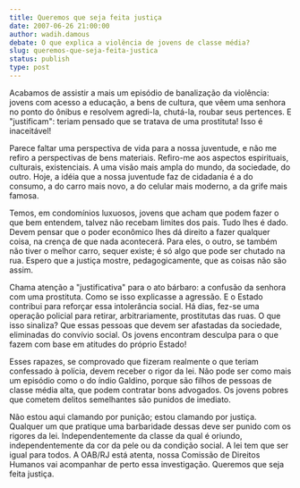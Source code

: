 ```yaml
---
title: Queremos que seja feita justiça
date: 2007-06-26 21:00:00
author: wadih.damous
debate: O que explica a violência de jovens de classe média?
slug: queremos-que-seja-feita-justica
status: publish 
type: post
---
```


Acabamos de assistir a mais um episódio de banalização da violência: jovens com acesso a educação, a bens de cultura, que vêem uma senhora no ponto do ônibus e resolvem agredi-la, chutá-la, roubar seus pertences. E "justificam": teriam pensado que se tratava de uma prostituta! Isso é inaceitável!


Parece faltar uma perspectiva de vida para a nossa juventude, e não me refiro a perspectivas de bens materiais. Refiro-me aos aspectos espirituais, culturais, existenciais. A uma visão mais ampla do mundo, da sociedade, do outro. Hoje, a idéia que a nossa juventude faz de cidadania é a do consumo, a do carro mais novo, a do celular mais moderno, a da grife mais famosa.


Temos, em condomínios luxuosos, jovens que acham que podem fazer o que bem entendem, talvez não recebam limites dos pais. Tudo lhes é dado. Devem pensar que o poder econômico lhes dá direito a fazer qualquer coisa, na crença de que nada acontecerá. Para eles, o outro, se também não tiver o melhor carro, sequer existe; é só algo que pode ser chutado na rua. Espero que a justiça mostre, pedagogicamente, que as coisas não são assim.


Chama atenção a "justificativa" para o ato bárbaro: a confusão da senhora com uma prostituta. Como se isso explicasse a agressão. E o Estado contribui para reforçar essa intolerância social. Há dias, fez-se uma operação policial para retirar, arbitrariamente, prostitutas das ruas. O que isso sinaliza? Que essas pessoas que devem ser afastadas da sociedade, eliminadas do convívio social. Os jovens encontram desculpa para o que fazem com base em atitudes do próprio Estado!


Esses rapazes, se comprovado que fizeram realmente o que teriam confessado à polícia, devem receber o rigor da lei. Não pode ser como mais um episódio como o do índio Galdino, porque são filhos de pessoas de classe média alta, que podem contratar bons advogados. Os jovens pobres que cometem delitos semelhantes são punidos de imediato.


Não estou aqui clamando por punição; estou clamando por justiça. Qualquer um que pratique uma barbaridade dessas deve ser punido com os rigores da lei. Independentemente da classe da qual é oriundo, independentemente da cor da pele ou da condição social. A lei tem que ser igual para todos. A OAB/RJ está atenta, nossa Comissão de Direitos Humanos vai acompanhar de perto essa investigação. Queremos que seja feita justiça.


